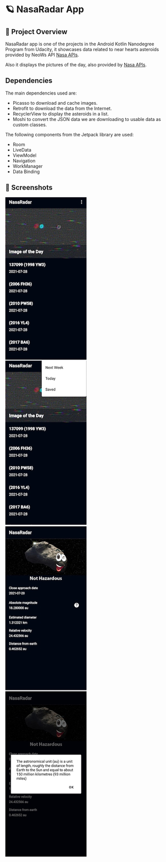 # :ringed_planet: NasaRadar App

## :milky_way: Project Overview

NasaRadar app is one of the projects in the Android Kotlin Nanodegree Program from Udacity, it showcases data related to near hearts asteroids provided by NeoWs API [Nasa APIs](https://api.nasa.gov/).

Also it displays the pictures of the day, also provided by [Nasa APIs](https://api.nasa.gov/).

## Dependencies

The main dependencies used are:

- Picasso to download and cache images.
- Retrofit to download the data from the Internet.
- RecyclerView to display the asteroids in a list.
- Moshi to convert the JSON data we are downloading to usable data as custom classes.

The following components from the Jetpack library are used:

- Room
- LiveData
- ViewModel
- Navigation
- WorkManager
- Data Binding

## :camera_flash: Screenshots

![Screenshot 1](screenshots/Nasa1.jpeg)
![Screenshot 2](screenshots/Nasa2.jpeg)
![Screenshot 1](screenshots/Nasa3.jpeg)
![Screenshot 2](screenshots/Nasa4.jpeg)
